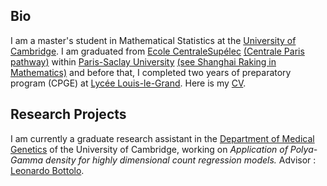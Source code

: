 ## Bio

I am a master's student in Mathematical Statistics at the [University of Cambridge](http://www.dpmms.cam.ac.uk/). I am graduated from [Ecole CentraleSupélec](https://en.wikipedia.org/wiki/CentraleSup%C3%A9lec) [(Centrale Paris pathway)](https://en.wikipedia.org/wiki/%C3%89cole_Centrale_Paris) within [Paris-Saclay University](https://en.wikipedia.org/wiki/Paris-Saclay_University) [(see Shanghai Raking in Mathematics)](http://www.shanghairanking.com/Shanghairanking-Subject-Rankings/mathematics.html) and before that, I completed two years of preparatory program (CPGE) at [Lycée Louis-le-Grand](https://en.wikipedia.org/wiki/Lyc%C3%A9e_Louis-le-Grand). 
Here is my [CV](CV-Github.pdf).

## Research Projects

I am currently a graduate research assistant in the [Department of Medical Genetics](https://medgen.medschl.cam.ac.uk/) of the University of Cambridge, working on *Application of Polya-Gamma density for highly dimensional count regression models.* 
Advisor : [Leonardo Bottolo](https://www.c2d3.cam.ac.uk/directory/266/dr-leonardo-bottolo).


